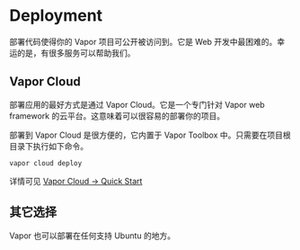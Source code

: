 # Deployment

部署代码使得你的 Vapor 项目可公开被访问到。它是 Web 开发中最困难的。幸运的是，有很多服务可以帮助我们。

## Vapor Cloud

部署应用的最好方式是通过 Vapor Cloud。它是一个专门针对 Vapor web framework 的云平台。这意味着可以很容易的部署你的项目。

部署到 Vapor Cloud 是很方便的，它内置于 Vapor Toolbox 中。只需要在项目根目录下执行如下命令。

```
vapor cloud deploy
```

详情可见 [Vapor Cloud → Quick Start](https://docs.vapor.cloud/quick-start/)

## 其它选择

Vapor 也可以部署在任何支持 Ubuntu 的地方。